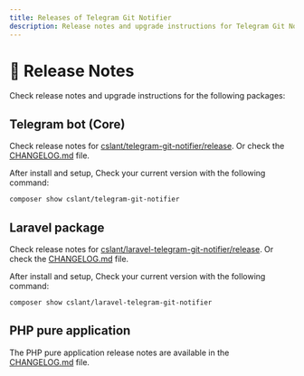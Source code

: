 ```yaml
---
title: Releases of Telegram Git Notifier
description: Release notes and upgrade instructions for Telegram Git Notifier packages.
---
```


# 🚀 Release Notes

Check release notes and upgrade instructions for the following packages:

## Telegram bot (Core)

Check release notes
for [cslant/telegram-git-notifier/release](https://github.com/cslant/telegram-git-notifier/releases). Or check the [CHANGELOG.md](https://github.com/cslant/telegram-git-notifier/blob/main/CHANGELOG.md) file.


After install and setup, Check your current version with the following command:

```bash
composer show cslant/telegram-git-notifier
```

## Laravel package

Check release notes
for [cslant/laravel-telegram-git-notifier/release](https://github.com/cslant/laravel-telegram-git-notifier/releases). Or check the [CHANGELOG.md](https://github.com/cslant/laravel-telegram-git-notifier/blob/main/CHANGELOG.md) file.


After install and setup, Check your current version with the following command:

```bash
composer show cslant/laravel-telegram-git-notifier
```

## PHP pure application

The PHP pure application release notes are available in the [CHANGELOG.md](https://github.com/cslant/telegram-git-notifier-app/blob/main/CHANGELOG.md) file.
